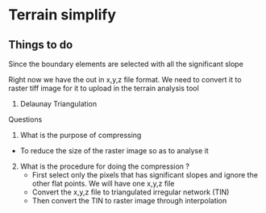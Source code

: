 # Terrain simplify 

## Things to do

Since the boundary elements are selected with all the significant slope

Right now we have the out in x,y,z file format. We need to convert it to raster tiff image for it to upload in the terrain analysis tool

1. Delaunay Triangulation 

Questions

1. What is the purpose of compressing 
- To reduce the size of the raster image so as to analyse it
2. What is the procedure for doing the compression ?
    - First select only the pixels that has significant slopes and ignore the other flat points. We will have one x,y,z file
    - Convert the x,y,z file to triangulated irregular network (TIN)
    - Then convert the TIN to raster image through interpolation
